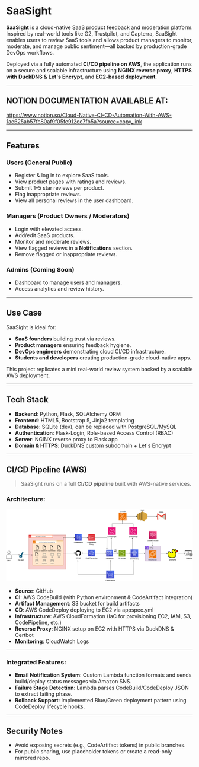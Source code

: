 # SaaSight

**SaaSight** is a cloud-native SaaS product feedback and moderation platform. Inspired by real-world tools like G2, Trustpilot, and Capterra, SaaSight enables users to review SaaS tools and allows product managers to monitor, moderate, and manage public sentiment—all backed by production-grade DevOps workflows.

Deployed via a fully automated **CI/CD pipeline on AWS**, the application runs on a secure and scalable infrastructure using **NGINX reverse proxy**, **HTTPS with DuckDNS & Let's Encrypt**, and **EC2-based deployment**.

---

## NOTION DOCUMENTATION AVAILABLE AT:

https://www.notion.so/Cloud-Native-CI-CD-Automation-With-AWS-1ae625ab57fc80af9f05fe912ec7fb5a?source=copy_link


---
## Features

### Users (General Public)

* Register & log in to explore SaaS tools.
* View product pages with ratings and reviews.
* Submit 1–5 star reviews per product.
* Flag inappropriate reviews.
* View all personal reviews in the user dashboard.

### Managers (Product Owners / Moderators)

* Login with elevated access.
* Add/edit SaaS products.
* Monitor and moderate reviews.
* View flagged reviews in a **Notifications** section.
* Remove flagged or inappropriate reviews.

### Admins (Coming Soon)

* Dashboard to manage users and managers.
* Access analytics and review history.

---

## Use Case

SaaSight is ideal for:

* **SaaS founders** building trust via reviews.
* **Product managers** ensuring feedback hygiene.
* **DevOps engineers** demonstrating cloud CI/CD infrastructure.
* **Students and developers** creating production-grade cloud-native apps.

This project replicates a mini real-world review system backed by a scalable AWS deployment.

---

## Tech Stack

* **Backend**: Python, Flask, SQLAlchemy ORM
* **Frontend**: HTML5, Bootstrap 5, Jinja2 templating
* **Database**: SQLite (dev), can be replaced with PostgreSQL/MySQL
* **Authentication**: Flask-Login, Role-based Access Control (RBAC)
* **Server**: NGINX reverse proxy to Flask app
* **Domain & HTTPS**: DuckDNS custom subdomain + Let's Encrypt

---

## CI/CD Pipeline (AWS)

> SaaSight runs on a full **CI/CD pipeline** built with AWS-native services.

### Architecture:

![Architecture Diagram](Architecture/CICD.drawio.png)


* **Source**: GitHub
* **CI**: AWS CodeBuild (with Python environment & CodeArtifact integration)
* **Artifact Management**:  S3 bucket for build artifacts
* **CD**: AWS CodeDeploy deploying to EC2 via appspec.yml
* **Infrastructure**: AWS CloudFormation (IaC for provisioning EC2, IAM, S3, CodePipeline, etc.)
* **Reverse Proxy**: NGINX setup on EC2 with HTTPS via DuckDNS & Certbot
* **Monitoring**: CloudWatch Logs




---

### Integrated Features:

* **Email Notification System**: Custom Lambda function formats and sends build/deploy status messages via Amazon SNS.
* **Failure Stage Detection**: Lambda parses CodeBuild/CodeDeploy JSON to extract failing phase.
* **Rollback Support**: Implemented Blue/Green deployment pattern using CodeDeploy lifecycle hooks.

---

## Security Notes

* Avoid exposing secrets (e.g., CodeArtifact tokens) in public branches.
* For public sharing, use placeholder tokens or create a read-only mirrored repo.



